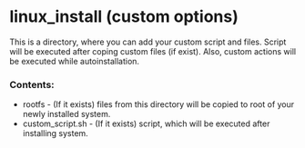 linux_install (custom options)
==============================

This is a directory, where you can add your custom script and files. Script will be executed after coping custom files (if exist).
Also, custom actions will be executed while autoinstallation.

### Contents:
* rootfs - (If it exists) files from this directory will be copied to root of your newly installed system.
* custom_script.sh - (If it exists) script, which will be executed after installing system.
